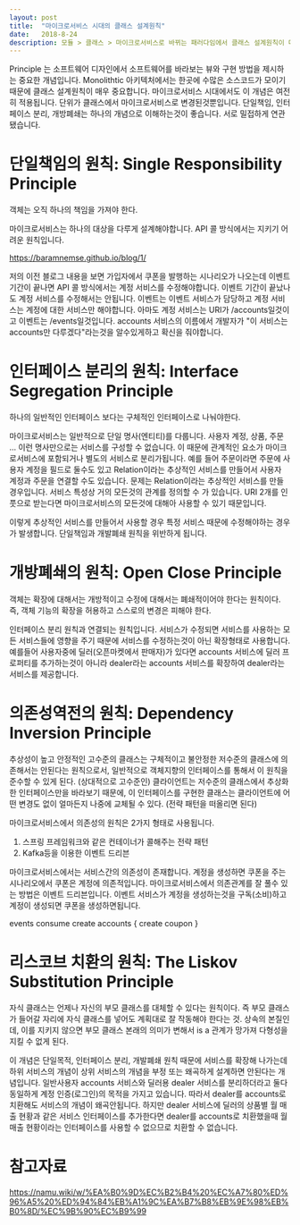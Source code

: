 ```yaml
---
layout: post
title:  "마이크로서비스 시대의 클래스 설계원칙"
date:   2018-8-24
description: 모듈 > 클래스 > 마이크로서비스로 바뀌는 패러다임에서 클래스 설계원칙이 마이크로서비스에는 어떻게 적용되는지 알아봅시다.
---
```


<p class="intro"><span class="dropcap">P</span>rinciple 는 소프트웨어 디자인에서 소프트웨어를 바라보는 뷰와 구현 방법을 제시하는 중요한 개념입니다. Monolithtic 아키텍처에서는 한곳에 수많은 소스코드가 모이기 때문에 클래스 설계원칙이 매우 중요합니다. 마이크로서비스 시대에서도 이 개념은 여전히 적용됩니다. 단위가 클래스에서 마이크로서비스로 변경된것뿐입니다. 단일책임, 인터페이스 분리, 개방폐쇄는 하나의 개념으로 이해하는것이 좋습니다. 서로 밀접하게 연관됐습니다.</p>

# 단일책임의 원칙: Single Responsibility Principle
객체는 오직 하나의 책임을 가져야 한다.

마이크로서비스는 하나의 대상을 다루게 설계해야합니다. API 콜 방식에서는 지키기 어려운 원칙입니다.

https://baramnemse.github.io/blog/1/

 저의 이전 블로그 내용을 보면 가입자에서 쿠폰을 발행하는 시나리오가 나오는데 이벤트 기간이 끝나면 API 콜 방식에서는 계정 서비스를 수정해야합니다. 이벤트 기간이 끝났나도 계정 서비스를 수정해서는 안됩니다. 이벤트는 이벤트 서비스가 담당하고 계정 서비스는 계정에 대한 서비스만 해야합니다. 아마도 계정 서비스는 URI가 /accounts일것이고 이벤트는 /events일것입니다. accounts 서비스의 이름에서 개발자가 "이 서비스는 accounts만 다루겠다"라는것을 알수있게하고 확신을 줘야합니다.

# 인터페이스 분리의 원칙: Interface Segregation Principle
하나의 일반적인 인터페이스 보다는 구체적인 인터페이스로 나눠야한다.

마이크로서비스는 일반적으로 단일 명사(엔티티)를 다룹니다. 사용자 계정, 상품, 주문 ... 이런 명사만으로는 서비스를 구성할 수 없습니다. 이 때문에 관계적인 요소가 마이크로서비스에 포함되거나 별도의 서비스로 분리가됩니다. 예를 들어 주문이라면 주문에 사용자 계정을 필드로 둘수도 있고 Relation이라는 추상적인 서비스를 만들어서 사용자 계정과 주문을 연결할 수도 있습니다. 문제는 Relation이라는 추상적인 서비스를 만들 경우입니다. 서비스 특성상 거의 모든것의 관계를 정의할 수 가 있습니다. URI 2개를 인풋으로 받는다면 마이크로서비스의 모든것에 대해아 사용할 수 있기 때문입니다.

이렇게 추상적인 서비스를 만들어서 사용할 경우 특정 서비스 때문에 수정해야하는 경우가 발생합니다. 단일책임과 개발폐쇄 원칙을 위반하게 됩니다.

# 개방폐쇄의 원칙: Open Close Principle
객체는 확장에 대해서는 개방적이고 수정에 대해서는 폐쇄적이어야 한다는 원칙이다. 즉, 객체 기능의 확장을 허용하고 스스로의 변경은 피해야 한다.

인터페이스 분리 원칙과 연결되는 원칙입니다. 서비스가 수정되면 서비스를 사용하는 모든 서비스들에 영향을 주기 때문에 서비스를 수정하는것이 아닌 확장형태로 사용합니다. 예를들어 사용자중에 딜러(오픈마켓에서 판매자)가 있다면 accounts 서비스에 딜러 프로퍼티를 추가하는것이 아니라 dealer라는 accounts 서비스를 확장하여 dealer라는 서비스를 제공합니다.

# 의존성역전의 원칙: Dependency Inversion Principle
추상성이 높고 안정적인 고수준의 클래스는 구체적이고 불안정한 저수준의 클래스에 의존해서는 안된다는 원칙으로서, 일반적으로 객체지향의 인터페이스를 통해서 이 원칙을 준수할 수 있게 된다. (상대적으로 고수준인) 클라이언트는 저수준의 클래스에서 추상화한 인터페이스만을 바라보기 때문에, 이 인터페이스를 구현한 클래스는 클라이언트에 어떤 변경도 없이 얼마든지 나중에 교체될 수 있다. (전략 패턴을 떠올리면 된다)

마이크로서비스에서 의존성의 원칙은 2가지 형태로 사용됩니다.

1. 스프링 프레임워크와 같은 컨테이너가 콜해주는 전략 패턴
2. Kafka등을 이용한 이벤트 드리븐

마이크로서비스에서는 서비스간의 의존성이 존재합니다. 계정을 생성하면 쿠폰을 주는 시나리오에서 쿠폰은 계정에 의존적입니다. 마이크로서비스에서 의존관계를 잘 풀수 있는 방법은 이벤트 드리븐입니다. 이벤트 서비스가 계정을 생성하는것을 구독(소비)하고 계정이 생성되면 쿠폰을 생성하면됩니다.

events consume create accounts {
create coupon
}

# 리스코브 치환의 원칙: The Liskov Substitution Principle
자식 클래스는 언제나 자신의 부모 클래스를 대체할 수 있다는 원칙이다. 즉 부모 클래스가 들어갈 자리에 자식 클래스를 넣어도 계획대로 잘 작동해야 한다는 것. 상속의 본질인데, 이를 지키지 않으면 부모 클래스 본래의 의미가 변해서 is a 관계가 망가져 다형성을 지킬 수 없게 된다.

이 개념은 단일목적, 인터페이스 분리, 개발폐쇄 원칙 때문에 서비스를 확장해 나가는데 하위 서비스의 개념이 상위 서비스의 개념을 부정 또는 왜곡하게 설계하면 안된다는 개념입니다. 일반사용자 accounts 서비스와 딜러용 dealer 서비스를 분리하더라고 둘다 동일하게 계정 인증(로그인)의 목적을 가지고 있습니다. 따라서 dealer를 accounts로 치환해도 서비스의 개념이 왜곡안됩니다. 하지만 dealer 서비스에 딜러의 상품별 월 매출 현황과 같은 서비스 인터페이스를 추가한다면 dealer를 accounts로 치환했을때 월 매출 현황이라는 인터페이스를 사용할 수 없으므로 치환할 수 없습니다.

# 참고자료

https://namu.wiki/w/%EA%B0%9D%EC%B2%B4%20%EC%A7%80%ED%96%A5%20%ED%94%84%EB%A1%9C%EA%B7%B8%EB%9E%98%EB%B0%8D/%EC%9B%90%EC%B9%99
